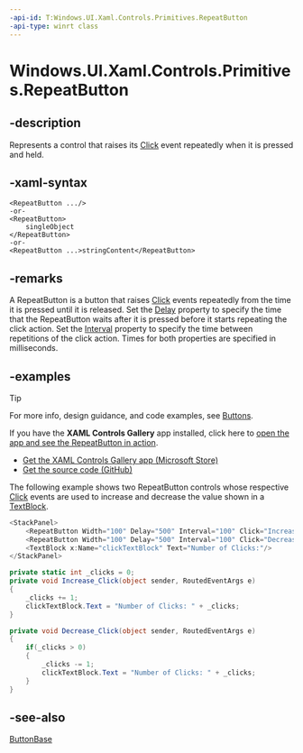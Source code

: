 ```yaml
---
-api-id: T:Windows.UI.Xaml.Controls.Primitives.RepeatButton
-api-type: winrt class
---
```


<!-- Class syntax.
public class RepeatButton : Windows.UI.Xaml.Controls.Primitives.ButtonBase, Windows.UI.Xaml.Controls.Primitives.IRepeatButton
-->

# Windows.UI.Xaml.Controls.Primitives.RepeatButton

## -description
Represents a control that raises its [Click](buttonbase_click.md) event repeatedly when it is pressed and held.

## -xaml-syntax
```xaml
<RepeatButton .../>
-or-
<RepeatButton>
    singleObject
</RepeatButton>
-or-
<RepeatButton ...>stringContent</RepeatButton>
```


## -remarks
A RepeatButton is a button that raises [Click](buttonbase_click.md) events repeatedly from the time it is pressed until it is released. Set the [Delay](repeatbutton_delay.md) property to specify the time that the RepeatButton waits after it is pressed before it starts repeating the click action. Set the [Interval](repeatbutton_interval.md) property to specify the time between repetitions of the click action. Times for both properties are specified in milliseconds.

## -examples

> [!TIP]
> For more info, design guidance, and code examples, see [Buttons](/windows/uwp/design/controls-and-patterns/buttons).
>
> If you have the **XAML Controls Gallery** app installed, click here to [open the app and see the RepeatButton in action](xamlcontrolsgallery:/item/RepeatButton).
> + [Get the XAML Controls Gallery app (Microsoft Store)](https://www.microsoft.com/store/productId/9MSVH128X2ZT)
> + [Get the source code (GitHub)](https://github.com/Microsoft/Xaml-Controls-Gallery)

The following example shows two RepeatButton controls whose respective [Click](buttonbase_click.md) events are used to increase and decrease the value shown in a [TextBlock](../windows.ui.xaml.controls/textblock.md).

```csharp
<StackPanel>
    <RepeatButton Width="100" Delay="500" Interval="100" Click="Increase_Click">Increase</RepeatButton>
    <RepeatButton Width="100" Delay="500" Interval="100" Click="Decrease_Click">Decrease</RepeatButton>
    <TextBlock x:Name="clickTextBlock" Text="Number of Clicks:"/>
</StackPanel>
```

```csharp
private static int _clicks = 0;
private void Increase_Click(object sender, RoutedEventArgs e)
{
    _clicks += 1;
    clickTextBlock.Text = "Number of Clicks: " + _clicks;
}

private void Decrease_Click(object sender, RoutedEventArgs e)
{
    if(_clicks > 0)
    {
        _clicks -= 1;
        clickTextBlock.Text = "Number of Clicks: " + _clicks;
    }
}
```


<!--<auto_snippet sample_id="System.Windows.Controls.RepeatButtonEx" snippet_id="1"/>
        <auto_snippet sample_id="System.Windows.Controls.RepeatButtonEx" snippet_id="11"/>-->

## -see-also
[ButtonBase](buttonbase.md)
